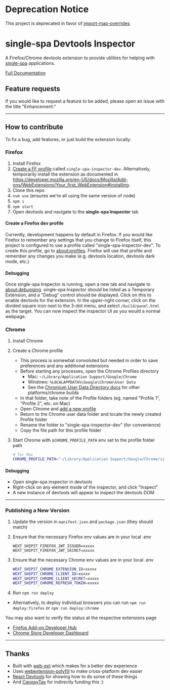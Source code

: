 # Deprecation Notice

This project is deprecated in favor of [import-map-overrides](https://github.com/single-spa/import-map-overrides)

# single-spa Devtools Inspector

A Firefox/Chrome devtools extension to provide utilities for helping with [single-spa](https://single-spa.js.org) applications.

[Full Documentation](https://single-spa.js.org/docs/devtools)

## Feature requests

If you would like to request a feature to be added, please open an issue with the title "Enhancement:"

---

## How to contribute

To fix a bug, add features, or just build the extension locally:

### Firefox

1. Install Firefox
1. [Create a FF profile](#create-a-firefox-dev-profile) called `single-spa-inspector-dev`. Alternatively, temporarily install the extension as documented in https://developer.mozilla.org/en-US/docs/Mozilla/Add-ons/WebExtensions/Your_first_WebExtension#installing.
1. Clone this repo
1. `nvm use` (ensures we're all using the same version of node)
1. `npm i`
1. `npm start`
1. Open devtools and navigate to the **single-spa Inspector** tab

#### Create a Firefox dev profile

Currently, development happens by default in Firefox. If you would like Firefox to remember any settings that you change to Firefox itself, this project is configured to use a profile called "single-spa-inspector-dev". To create this profile, go to [about:profiles](about:profiles). Firefox will use that profile and remember any changes you make (e.g. devtools location, devtools dark mode, etc.)

#### Debugging

Once single-spa Inspector is running, open a new tab and navigate to [about:debugging](about:debugging). single-spa Inspector should be listed as a Temporary Extension, and a "Debug" control should be displayed. Click on this to enable devtools for the extension. In the upper-right corner, click on the divided square icon next to the 3-dot menu, and select `/build/panel.html` as the target. You can now inspect the inspector UI as you would a normal webpage.

### Chrome

1. Install Chrome
1. Create a Chrome profile

   - This process is somewhat convoluted but needed in order to save preferences and any additional extensions
   - Before starting any processes, open the Chrome Profiles directory
     - Mac: `~/Library/Application Support/Google/Chrome`
     - Windows: `%LOCALAPPDATA%\Google\Chrome\User Data`
     - See the [Chromium User Data Directory docs](https://chromium.googlesource.com/chromium/src/+/master/docs/user_data_dir.md) for other platforms/chrome builds
   - In that folder, take note of the Profile folders (eg. named "Profile 1", "Profile 2", etc. on Mac)
   - Open Chrome and [add a new profile](https://support.google.com/chrome/answer/2364824)
   - Return to the Chrome user data folder and locate the newly created Profile folder
   - Rename the folder to "single-spa-inspector-dev" (for convenience)
   - Copy the file path for this profile folder

1. Start Chrome with `$CHROME_PROFILE_PATH` env set to the profile folder path

   ```sh
   # for Mac
   CHROME_PROFILE_PATH="~/Library/Application Support/Google/Chrome/single-spa-inspector-dev" npm run start:chrome
   ```

#### Debugging

- Open single-spa inspector in devtools
- Right-click on any element inside of the inspector, and click "Inspect"
- A new instance of devtools will appear to inspect the devtools DOM

---

### Publishing a New Version

1. Update the version in `manifest.json` and `package.json` (they should match)
1. Ensure that the necessary Firefox env values are in your local .env

   ```
   WEXT_SHIPIT_FIREFOX_JWT_ISSUER=xxxxx
   WEXT_SHIPIT_FIREFOX_JWT_SECRET=xxxxx
   ```

1. Ensure that the necessary Chrome env values are in your local .env

   ```sh
   WEXT_SHIPIT_CHROME_EXTENSION_ID=xxxxx
   WEXT_SHIPIT_CHROME_CLIENT_ID=xxxxx
   WEXT_SHIPIT_CHROME_CLIENT_SECRET=xxxxx
   WEXT_SHIPIT_CHROME_REFRESH_TOKEN=xxxxx
   ```

1. Run `npm run deploy`

- Alternatively, to deploy individual browsers you can run `npm run deploy:firefox` or `npm run deploy:chrome`

You may also want to verify the status at the respective extensions page

- [Firefox Add-on Developer Hub](https://addons.mozilla.org/en-US/developers/)
- [Chrome Store Developer Dashboard](https://chrome.google.com/webstore/developer/dashboard)

---

## Thanks

- Built with [web-ext](https://github.com/mozilla/web-ext) which makes for a better dev experience
- Uses [webextension-polyfill](https://github.com/mozilla/webextension-polyfill) to make cross-platform dev easier
- [React Devtools](https://github.com/facebook/react-devtools) for showing how to do some of these things
- And [CanopyTax](https://www.canopytax.com) for indirectly funding this :)
